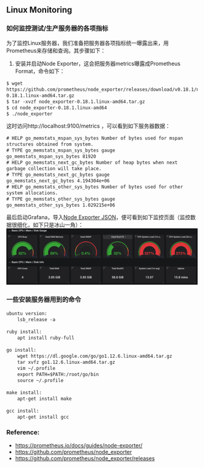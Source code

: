 ## Linux Monitoring

### 如何监控测试/生产服务器的各项指标

为了监控Linux服务器，我们准备把服务器各项指标统一曝露出来，用Prometheus来存储和查询。其步骤如下：

1. 安装并启动Node Exporter，这会把服务器metrics曝露成Prometheus Format，命令如下：
```
$ wget https://github.com/prometheus/node_exporter/releases/download/v0.18.1/node_exporter-0.18.1.linux-amd64.tar.gz
$ tar -xvzf node_exporter-0.18.1.linux-amd64.tar.gz
$ cd node_exporter-0.18.1.linux-amd64
$ ./node_exporter
```

这时访问http://localhost:9100/metrics ，可以看到如下服务器数据：
```
# HELP go_memstats_mspan_sys_bytes Number of bytes used for mspan structures obtained from system.
# TYPE go_memstats_mspan_sys_bytes gauge
go_memstats_mspan_sys_bytes 81920
# HELP go_memstats_next_gc_bytes Number of heap bytes when next garbage collection will take place.
# TYPE go_memstats_next_gc_bytes gauge
go_memstats_next_gc_bytes 4.194304e+06
# HELP go_memstats_other_sys_bytes Number of bytes used for other system allocations.
# TYPE go_memstats_other_sys_bytes gauge
go_memstats_other_sys_bytes 1.029215e+06
```

最后启动Grafana，导入[Node Exporter JSON](./config/NodeExporterFull.json)，便可看到如下监控页面（监控数据很细化，如下只是冰山一角）：
![node-exporter](./pix/node-exporter.png)

### 一些安装服务器用到的命令

```
ubuntu version:
    lsb_release -a

ruby install:
    apt install ruby-full

go install:
    wget https://dl.google.com/go/go1.12.6.linux-amd64.tar.gz
    tar xvfz go1.12.6.linux-amd64.tar.gz
    vim ~/.profile
    export PATH=$PATH:/root/go/bin
    source ~/.profile

make install:
    apt-get install make

gcc install:
    apt-get install gcc
```

### Reference:

* https://prometheus.io/docs/guides/node-exporter/
* https://github.com/prometheus/node_exporter
* https://github.com/prometheus/node_exporter/releases